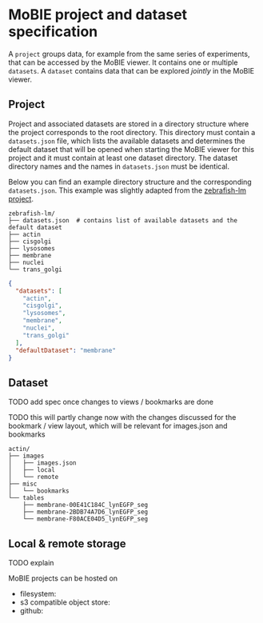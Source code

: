 # MoBIE project and dataset specification

A `project` groups data, for example from the same series of experiments, that can be accessed by the MoBIE viewer. It contains one or multiple `datasets`.
A `dataset` contains data that can be explored *jointly* in the MoBIE viewer.

## Project

Project and associated datasets are stored in a directory structure where the project corresponds to the root directory.
This directory must contain a `datasets.json` file, which lists the available datasets and determines the default dataset that
will be opened when starting the MoBIE viewer for this project and it must contain at least one dataset directory.
The dataset directory names and the names in `datasets.json` must be identical.

Below you can find an example directory structure and the corresponding `datasets.json`.
This example was slightly adapted from the [zebrafish-lm project](https://github.com/mobie/zebrafish-lm-datasets).

```
zebrafish-lm/
├── datasets.json  # contains list of available datasets and the default dataset
├── actin
├── cisgolgi
├── lysosomes
├── membrane
├── nuclei
└── trans_golgi
```

```json
{
  "datasets": [
    "actin",
    "cisgolgi",
    "lysosomes",
    "membrane",
    "nuclei",
    "trans_golgi"
  ],
  "defaultDataset": "membrane"
}
```

## Dataset

TODO add spec once changes to views / bookmarks are done

TODO this will partly change now with the changes discussed for the bookmark / view layout,
which will be relevant for images.json and bookmarks

```
actin/
├── images
│   ├── images.json
│   ├── local
│   └── remote
├── misc
│   └── bookmarks
└── tables
    ├── membrane-00E41C184C_lynEGFP_seg
    ├── membrane-2BDB74A7D6_lynEGFP_seg
    └── membrane-F80ACE04D5_lynEGFP_seg
```

## Local & remote storage

TODO explain

MoBIE projects can be hosted on
- filesystem:
- s3 compatible object store:
- github:

